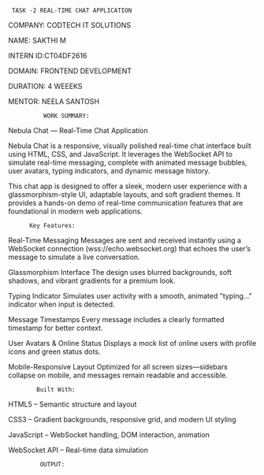      TASK -2 REAL-TIME CHAT APPLICATION

COMPANY: CODTECH IT SOLUTIONS

NAME: SAKTHI M

INTERN ID:CT04DF2616

DOMAIN: FRONTEND DEVELOPMENT

DURATION: 4 WEEEKS

MENTOR: NEELA SANTOSH



              WORK SUMMARY:

Nebula Chat — Real-Time Chat Application

Nebula Chat is a responsive, visually polished real-time chat interface built using HTML, CSS, and JavaScript. It leverages the WebSocket API to simulate real-time messaging, complete with animated message bubbles, user avatars, typing indicators, and dynamic message history.

This chat app is designed to offer a sleek, modern user experience with a glassmorphism-style UI, adaptable layouts, and soft gradient themes. It provides a hands-on demo of real-time communication features that are foundational in modern web applications.


          Key Features:

Real-Time Messaging
Messages are sent and received instantly using a WebSocket connection (wss://echo.websocket.org) that echoes the user’s message to simulate a live conversation.

Glassmorphism Interface
The design uses blurred backgrounds, soft shadows, and vibrant gradients for a premium look.

Typing Indicator
Simulates user activity with a smooth, animated "typing..." indicator when input is detected.

Message Timestamps
Every message includes a clearly formatted timestamp for better context.

User Avatars & Online Status
Displays a mock list of online users with profile icons and green status dots.

Mobile-Responsive Layout
Optimized for all screen sizes—sidebars collapse on mobile, and messages remain readable and accessible.

            Built With:

HTML5 – Semantic structure and layout

CSS3 – Gradient backgrounds, responsive grid, and modern UI styling

JavaScript – WebSocket handling, DOM interaction, animation

WebSocket API – Real-time data simulation


             OUTPUT:
             
